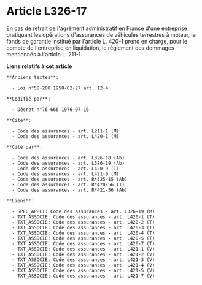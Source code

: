 # Article L326-17

En cas de retrait de l'agrément administratif en France d'une entreprise pratiquant les opérations d'assurances de véhicules
terrestres à moteur, le fonds de garantie institué par l'article L. 420-1 prend en charge, pour le compte de l'entreprise en
liquidation, le règlement des dommages mentionnés à l'article L. 211-1.

**Liens relatifs à cet article**

	**Anciens textes**:

	  - Loi n°58-208 1958-02-27 art. 12-4

	**Codifié par**:

	  - Décret n°76-666 1976-07-16

	**Cite**:

	  - Code des assurances - art. L211-1 (M)
	  - Code des assurances - art. L420-1 (M)

	**Cité par**:

	  - Code des assurances - art. L326-18 (Ab)
	  - Code des assurances - art. L326-19 (Ab)
	  - Code des assurances - art. L420-9 (T)
	  - Code des assurances - art. L421-9 (M)
	  - Code des assurances - art. R*325-15 (Ab)
	  - Code des assurances - art. R*420-56 (T)
	  - Code des assurances - art. R*421-56 (Ab)

	**Liens**:

	  - SPEC_APPLI: Code des assurances - art. L326-19 (M)
	  - TXT_ASSOCIE: Code des assurances - art. L420-1 (T)
	  - TXT_ASSOCIE: Code des assurances - art. L420-2 (T)
	  - TXT_ASSOCIE: Code des assurances - art. L420-3 (T)
	  - TXT_ASSOCIE: Code des assurances - art. L420-4 (T)
	  - TXT_ASSOCIE: Code des assurances - art. L420-5 (T)
	  - TXT_ASSOCIE: Code des assurances - art. L420-7 (T)
	  - TXT_ASSOCIE: Code des assurances - art. L421-1 (V)
	  - TXT_ASSOCIE: Code des assurances - art. L421-2 (V)
	  - TXT_ASSOCIE: Code des assurances - art. L421-3 (V)
	  - TXT_ASSOCIE: Code des assurances - art. L421-4 (V)
	  - TXT_ASSOCIE: Code des assurances - art. L421-5 (V)
	  - TXT_ASSOCIE: Code des assurances - art. L421-7 (V)
